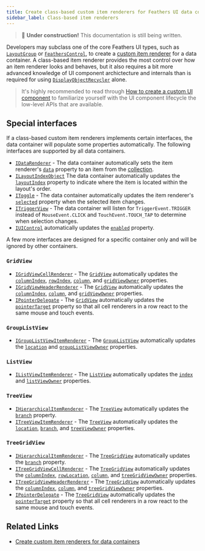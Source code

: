 ```yaml
---
title: Create class-based custom item renderers for Feathers UI data containers
sidebar_label: Class-based item renderers
---
```


> 🚧 **Under construction!** This documentation is still being written.

Developers may subclass one of the core Feathers UI types, such as [`LayoutGroup`](./layout-group.md) or [`FeathersControl`](https://api.feathersui.com/current/feathers/core/FeathersControl.html), to create a [custom item renderer](custom-item-renderers.md) for a data container. A class-based item renderer provides the most control over how an item renderer looks and behaves, but it also requires a bit more advanced knowledge of UI component archictecture and internals than is required for using [`DisplayObjectRecycler`](https://api.feathersui.com/current/feathers/utils/DisplayObjectRecycler.html) alone.

> It's highly recommended to read through [How to create a custom UI component](./custom-ui-components.md) to familiarize yourself with the UI component lifecycle the low-level APIs that are available.

## Special interfaces

If a class-based custom item renderers implements certain interfaces, the data container will populate some properties automatically. The following interfaces are supported by all data containers.

- [`IDataRenderer`](https://api.feathersui.com/current/feathers/controls/dataRenderers/IDataRenderer.html) - The data container automatically sets the item renderer's [`data`](https://api.feathersui.com/current/feathers/controls/dataRenderers/IDataRenderer.html#data) property to an item from the [collection](./data-collections.md).
- [`ILayoutIndexObject`](https://api.feathersui.com/current/feathers/layout/ILayoutIndexObject.html) The data container automatically updates the [`layoutIndex`](https://api.feathersui.com/current/feathers/layout/ILayoutIndexObject.html#layoutIndex) property to indicate where the item is located within the layout's order.
- [`IToggle`](https://api.feathersui.com/current/feathers/core/IToggle.html) - The data container automatically updates the item renderer's [`selected`](https://api.feathersui.com/current/feathers/core/IToggle.html#selected) property when the selected item changes.
- [`ITriggerView`](https://api.feathersui.com/current/feathers/controls/ITriggerView.html) - The data container will listen for `TriggerEvent.TRIGGER` instead of `MouseEvent.CLICK` and `TouchEvent.TOUCH_TAP` to determine when selection changes.
- [`IUIControl`](https://api.feathersui.com/current/feathers/core/IUIControl.html) automatically updates the [`enabled`](https://api.feathersui.com/current/feathers/core/IUIControl.html#enabled) property.

A few more interfaces are designed for a specific container only and will be ignored by other containers.

### `GridView`

- [`IGridViewCellRenderer`](https://api.feathersui.com/current/feathers/controls/dataRenderers/IGridViewCellRenderer.html) - The [`GridView`](./grid-view) automatically updates the [`columnIndex`](https://api.feathersui.com/current/feathers/controls/dataRenderers/IGridViewCellRenderer.html#columnIndex), [`rowIndex`](https://api.feathersui.com/current/feathers/controls/dataRenderers/IGridViewCellRenderer.html#rowIndex), [`column`](https://api.feathersui.com/current/feathers/controls/dataRenderers/IGridViewCellRenderer.html#column), and [`gridViewOwner`](https://api.feathersui.com/current/feathers/controls/dataRenderers/IGridViewCellRenderer.html#gridViewOwner) properties.
- [`IGridViewHeaderRenderer`](https://api.feathersui.com/current/feathers/controls/dataRenderers/IGridViewHeaderRenderer.html) - The [`GridView`](./grid-view) automatically updates the [`columnIndex`](https://api.feathersui.com/current/feathers/controls/dataRenderers/IGridViewHeaderRenderer.html#columnIndex), [`column`](https://api.feathersui.com/current/feathers/controls/dataRenderers/IGridViewHeaderRenderer.html#column), and [`gridViewOwner`](https://api.feathersui.com/current/feathers/controls/dataRenderers/IGridViewHeaderRenderer.html#gridViewOwner) properties.
- [`IPointerDelegate`](https://api.feathersui.com/current/feathers/core/IPointerDelegate.html) - The [`GridView`](./grid-view) automatically updates the [`pointerTarget`](https://api.feathersui.com/current/feathers/core/IPointerDelegate.html#pointerTarget) property so that all cell renderers in a row react to the same mouse and touch events.

### `GroupListView`

- [`IGroupListViewItemRenderer`](https://api.feathersui.com/current/feathers/controls/dataRenderers/IGroupListViewItemRenderer.html) - The [`GroupListView`](./group-list-view) automatically updates the [`location`](https://api.feathersui.com/current/feathers/controls/dataRenderers/IGroupListViewItemRenderer.html#location) and [`groupListViewOwner`](https://api.feathersui.com/current/feathers/controls/dataRenderers/IGroupListViewItemRenderer.html#groupListViewOwner) properties.

### `ListView`

- [`IListViewItemRenderer`](https://api.feathersui.com/current/feathers/controls/dataRenderers/IListViewItemRenderer.html) - The [`ListView`](./list-view) automatically updates the [`index`](https://api.feathersui.com/current/feathers/controls/dataRenderers/IListViewItemRenderer.html#index) and [`listViewOwner`](https://api.feathersui.com/current/feathers/controls/dataRenderers/IListViewItemRenderer.html#listViewOwner) properties.

### `TreeView`

- [`IHierarchicalItemRenderer`](https://api.feathersui.com/current/feathers/controls/dataRenderers/IHierarchicalItemRenderer.html) - The [`TreeView`](./tree-view) automatically updates the [`branch`](https://api.feathersui.com/current/feathers/controls/dataRenderers/IHierarchicalItemRenderer.html#branch) property.
- [`ITreeViewItemRenderer`](https://api.feathersui.com/current/feathers/controls/dataRenderers/ITreeViewItemRenderer.html) - The [`TreeView`](./tree-view) automatically updates the [`location`](https://api.feathersui.com/current/feathers/controls/dataRenderers/ITreeViewItemRenderer.html#location), [`branch`](https://api.feathersui.com/current/feathers/controls/dataRenderers/ITreeViewItemRenderer.html#branch), and [`treeViewOwner`](https://api.feathersui.com/current/feathers/controls/dataRenderers/ITreeViewItemRenderer.html#treeViewOwner) properties.

### `TreeGridView`

- [`IHierarchicalItemRenderer`](https://api.feathersui.com/current/feathers/controls/dataRenderers/IHierarchicalItemRenderer.html) - The [`TreeGridView`](./tree-grid-view) automatically updates the [`branch`](https://api.feathersui.com/current/feathers/controls/dataRenderers/IHierarchicalItemRenderer.html#branch) property.
- [`ITreeGridViewCellRenderer`](https://api.feathersui.com/current/feathers/controls/dataRenderers/ITreeGridViewCellRenderer.html) - The [`TreeGridView`](./tree-grid-view) automatically updates the [`columnIndex`](https://api.feathersui.com/current/feathers/controls/dataRenderers/ITreeGridViewCellRenderer.html#columnIndex), [`rowLocation`](https://api.feathersui.com/current/feathers/controls/dataRenderers/ITreeGridViewCellRenderer.html#rowLocation), [`column`](https://api.feathersui.com/current/feathers/controls/dataRenderers/ITreeGridViewCellRenderer.html#column), and [`treeGridViewOwner`](https://api.feathersui.com/current/feathers/controls/dataRenderers/ITreeGridViewCellRenderer.html#treeGridViewOwner) properties.
- [`ITreeGridViewHeaderRenderer`](https://api.feathersui.com/current/feathers/controls/dataRenderers/ITreeGridViewHeaderRenderer.html) - The [`TreeGridView`](./tree-grid-view) automatically updates the [`columnIndex`](https://api.feathersui.com/current/feathers/controls/dataRenderers/ITreeGridViewHeaderRenderer.html#columnIndex), [`column`](https://api.feathersui.com/current/feathers/controls/dataRenderers/ITreeGridViewHeaderRenderer.html#column), and [`treeGridViewOwner`](https://api.feathersui.com/current/feathers/controls/dataRenderers/ITreeGridViewHeaderRenderer.html#treeGridViewOwner) properties.
- [`IPointerDelegate`](https://api.feathersui.com/current/feathers/core/IPointerDelegate.html) - The [`TreeGridView`](./tree-grid-view) automatically updates the [`pointerTarget`](https://api.feathersui.com/current/feathers/core/IPointerDelegate.html#pointerTarget) property so that all cell renderers in a row react to the same mouse and touch events.

## Related Links

- [Create custom item renderers for data containers](custom-item-renderers.md)
